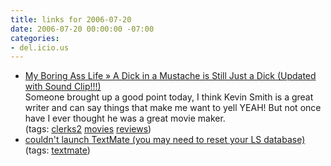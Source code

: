 ```yaml
---
title: links for 2006-07-20
date: 2006-07-20 00:00:00 -07:00
categories:
- del.icio.us
---
```


<ul class="delicious">
	<li>
		<div class="delicious-link"><a href="http://silentbobspeaks.com/?p=263">My Boring Ass Life » A Dick in a Mustache is Still Just a Dick (Updated with Sound Clip!!!)</a></div>
		<div class="delicious-extended">Someone brought up a good point today, I think Kevin Smith is a great writer and can say things that make me want to yell YEAH! But not once have I ever thought he was a great movie maker.</div>
		<div class="delicious-tags">(tags: <a href="http://del.icio.us/torrez/clerks2">clerks2</a> <a href="http://del.icio.us/torrez/movies">movies</a> <a href="http://del.icio.us/torrez/reviews">reviews</a>)</div>
	</li>
	<li>
		<div class="delicious-link"><a href="http://lists.macromates.com/pipermail/textmate/2005-September/005841.html">couldn't launch TextMate (you may need to reset your LS database)</a></div>
		<div class="delicious-tags">(tags: <a href="http://del.icio.us/torrez/textmate">textmate</a>)</div>
	</li>
</ul>
